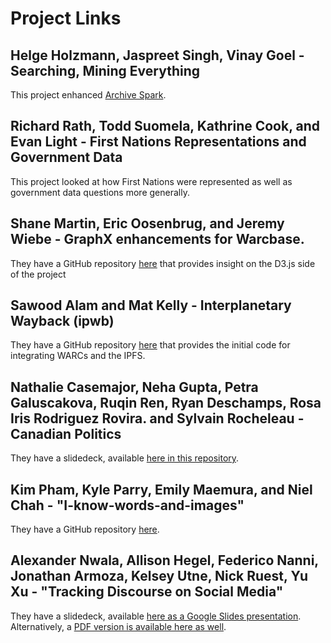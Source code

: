 # Project Links

## Helge Holzmann, Jaspreet Singh, Vinay Goel - Searching, Mining Everything

This project enhanced [Archive Spark](https://github.com/helgeho/ArchiveSpark).

## Richard Rath, Todd Suomela, Kathrine Cook, and Evan Light - First Nations Representations and Government Data

This project looked at how First Nations were represented as well as government data questions more generally.

## Shane Martin, Eric Oosenbrug, and Jeremy Wiebe - GraphX enhancements for Warcbase.

They have a GitHub repository [here](https://github.com/shamrt/link-structure) that provides insight on the D3.js side of the project

## Sawood Alam and Mat Kelly - Interplanetary Wayback (ipwb)

They have a GitHub repository [here](https://github.com/oduwsdl/ipwb) that provides the initial code for integrating WARCs and the IPFS.

## Nathalie Casemajor, Neha Gupta, Petra Galuscakova, Ruqin Ren, Ryan Deschamps, Rosa Iris Rodriguez Rovira. and Sylvain Rocheleau - Canadian Politics

They have a slidedeck, available [here in this repository](https://github.com/web-archive-group/hackathon/blob/master/Projects/Canadian-Politics_NUAGES.pdf). 

## Kim Pham, Kyle Parry, Emily Maemura, and Niel Chah - "I-know-words-and-images"

They have a GitHub repository [here](https://github.com/nchah/i-know-words-and-images).

## Alexander Nwala, Allison Hegel, Federico Nanni, Jonathan Armoza, Kelsey Utne, Nick Ruest, Yu Xu - "Tracking Discourse on Social Media"

They have a slidedeck, available [here as a Google Slides presentation](https://docs.google.com/presentation/d/1Q6vZdLbOS98kRLQv3hPQeXj77jO-PGdPN_CzupWOYGA/edit#slide=id.p). Alternatively, a [PDF version is available here as well](https://github.com/web-archive-group/hackathon/blob/master/Projects/Tracking%20Discourse%20on%20Social%20Media.pdf).
